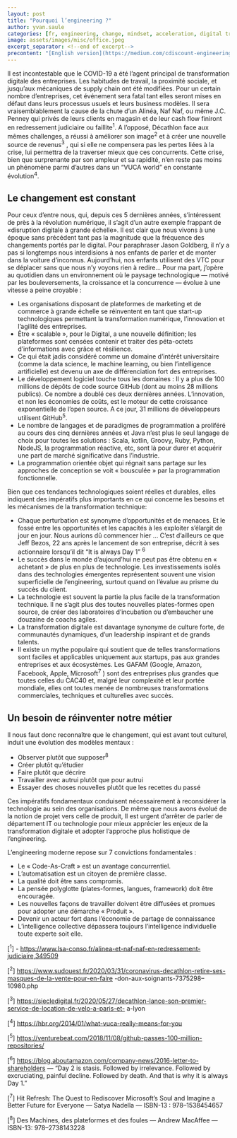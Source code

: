 ```yaml
---
layout: post
title: "Pourquoi l’engineering ?"
author: yvan.saule
categories: [fr, engineering, change, mindset, acceleration, digital transformation]
image: assets/images/misc/office.jpeg
excerpt_separator: <!--end of excerpt-->
precontent: "[English version](https://medium.com/cdiscount-engineering/pourquoi-lengineering-930c274cdda1)"
---
```


Il est incontestable que le COVID-19 a été l’agent principal de transformation digitale des entreprises. Les habitudes de travail, la proximité sociale, et jusqu’aux mécaniques de supply chain ont été modifiées. Pour un certain nombre d’entreprises, cet événement sera fatal tant elles seront mises en défaut dans leurs processus usuels et leurs business modèles. Il sera vraisemblablement la cause de la chute d’un Alinéa, Naf Naf, ou même J.C. Penney qui privés de leurs clients en magasin et de leur cash flow finiront en redressement judiciaire ou faillite<sup>1</sup>. A l’opposé, Décathlon face aux mêmes challenges, a réussi à améliorer son image<sup>2</sup> et à créer une nouvelle source de revenus<sup>3</sup> , qui si elle ne compensera pas les pertes liées à la crise, lui permettra de la traverser mieux que ces concurrents.
Cette crise, bien que surprenante par son ampleur et sa rapidité, n’en reste pas moins un phénomène parmi d’autres dans un “VUCA world” en constante évolution<sup>4</sup>.
<!--end of excerpt-->

## Le changement est constant

Pour ceux d’entre nous, qui, depuis ces 5 dernières années, s’intéressent de près à la révolution numérique, il s’agit d’un autre exemple frappant de «disruption digitale à grande échelle». Il est clair que nous vivons à une époque sans précédent tant pas la magnitude que la fréquence des changements portés par le digital.
Pour paraphraser Jason Goldberg, il n’y a pas si longtemps nous interdisions à nos enfants de parler et de monter dans la voiture d’inconnus. Aujourd’hui, nos enfants utilisent des VTC pour se déplacer sans que nous n’y voyons rien à redire…
Pour ma part, j’opère au quotidien dans un environnement où le paysage technologique — motivé par les bouleversements, la croissance et la concurrence — évolue à une vitesse a peine croyable :
* Les organisations disposant de plateformes de marketing et de commerce à grande échelle se réinventent en tant que start-up technologiques permettant la transformation numérique, l’innovation et l’agilité des entreprises.
* Être « scalable », pour le Digital, a une nouvelle définition; les plateformes sont censées contenir et traiter des péta-octets d’informations avec grâce et résilience.
* Ce qui était jadis considéré comme un domaine d’intérêt universitaire (comme la data science, le machine learning, ou bien l’intelligence artificielle) est devenu un axe de différenciation fort des entreprises.
* Le développement logiciel touche tous les domaines : Il y a plus de 100 millions de dépôts de code source GitHub (dont au moins 28 millions publics). Ce nombre a doublé ces deux dernières années. L’innovation, et non les économies de coûts, est le moteur de cette croissance exponentielle de l’open source. A ce jour, 31 millions de développeurs utilisent GitHub<sup>5</sup>.
* Le nombre de langages et de paradigmes de programmation a proliféré au cours des cinq dernières années et Java n’est plus le seul langage de choix pour toutes les solutions : Scala, kotlin, Groovy, Ruby, Python, NodeJS, la programmation réactive, etc, sont là pour durer et acquérir une part de marché significative dans l’industrie.
* La programmation orientée objet qui régnait sans partage sur les approches de conception se voit « bousculée » par la programmation fonctionnelle.

Bien que ces tendances technologiques soient réelles et durables, elles indiquent des impératifs plus importants en ce qui concerne les besoins et les mécanismes de la transformation technique:
* Chaque perturbation est synonyme d’opportunités et de menaces. Et le fossé entre les opportunités et les capacités à les exploiter s’élargit de jour en jour. Nous aurions dû commencer hier … C’est d’ailleurs ce que Jeff Bezos, 22 ans après le lancement de son entreprise, décrit à ses actionnaire lorsqu’il dit “It is always Day 1” <sup>6</sup>
* Le succès dans le monde d’aujourd’hui ne peut pas être obtenu en « achetant » de plus en plus de technologie. Les investissements isolés dans des technologies émergentes représentent souvent une vision superficielle de l’engineering, surtout quand on l’évalue au prisme du succès du client.
* La technologie est souvent la partie la plus facile de la transformation technique. Il ne s’agit plus des toutes nouvelles plates-formes open source, de créer des laboratoires d’incubation ou d’embaucher une douzaine de coachs agiles.
* La transformation digitale est davantage synonyme de culture forte, de communautés dynamiques, d’un leadership inspirant et de grands talents.
* Il existe un mythe populaire qui soutient que de telles transformations sont faciles et applicables uniquement aux startups, pas aux grandes entreprises et aux écosystèmes. Les GAFAM (Google, Amazon, Facebook, Apple, Microsoft<sup>7</sup> ) sont des entreprises plus grandes que toutes celles du CAC40 et, malgré leur complexité et leur portée mondiale, elles ont toutes menée de nombreuses transformations commerciales, techniques et culturelles avec succès.

## Un besoin de réinventer notre métier

Il nous faut donc reconnaître que le changement, qui est avant tout culturel, induit une évolution des modèles mentaux :
* Observer plutôt que supposer<sup>8</sup>
* Créer plutôt qu’étudier
* Faire plutôt que décrire
* Travailler avec autrui plutôt que pour autrui
* Essayer des choses nouvelles plutôt que les recettes du passé

Ces impératifs fondamentaux conduisent nécessairement à reconsidérer la technologie au sein des organisations. De même que nous avons évolué de la notion de projet vers celle de produit, Il est urgent d’arrêter de parler de département IT ou technologie pour mieux apprécier les enjeux de la transformation digitale et adopter l’approche plus holistique de l’engineering.

L’engineering moderne repose sur 7 convictions fondamentales :
* Le « Code-As-Craft » est un avantage concurrentiel.
* L’automatisation est un citoyen de première classe.
* La qualité doit être sans compromis.
* La pensée polyglotte (plates-formes, langues, framework) doit être encouragée.
* Les nouvelles façons de travailler doivent être diffusées et promues pour adopter une démarche « Produit ».
* Devenir un acteur fort dans l’économie de partage de connaissance
* L’intelligence collective dépassera toujours l’intelligence individuelle toute experte soit elle.


[<sup>1</sup>] - https://www.lsa-conso.fr/alinea-et-naf-naf-en-redressement-judiciaire,349509

[<sup>2</sup>] https://www.sudouest.fr/2020/03/31/coronavirus-decathlon-retire-ses-masques-de-la-vente-pour-en-faire -don-aux-soignants-7375298–10980.php

[<sup>3</sup>] https://siecledigital.fr/2020/05/27/decathlon-lance-son-premier-service-de-location-de-velo-a-paris-et- a-lyon

[<sup>4</sup>] https://hbr.org/2014/01/what-vuca-really-means-for-you

[<sup>5</sup>] https://venturebeat.com/2018/11/08/github-passes-100-million-repositories/

[<sup>6</sup>] https://blog.aboutamazon.com/company-news/2016-letter-to-shareholders — “Day 2 is stasis. Followed by irrelevance. Followed by excruciating, painful decline. Followed by death. And that is why it is always Day 1.”

[<sup>7</sup>] Hit Refresh: The Quest to Rediscover Microsoft’s Soul and Imagine a Better Future for Everyone — Satya Nadella — ISBN-13 : 978–1538454657

[<sup>8</sup>] Des Machines, des plateformes et des foules — Andrew MacAffee — ISBN-13: 978–2738143228

